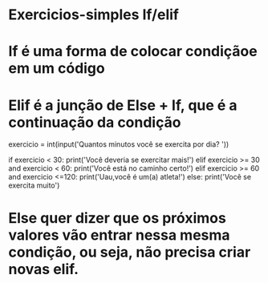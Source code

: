 # Exercicios-simples If/elif

# If é uma forma de colocar condiçãoe em um código
# Elif é a junção de Else + If, que é a continuação da condição

exercicio = int(input('Quantos minutos você se exercita por dia? '))

if exercicio < 30:
    print('Você deveria se exercitar mais!')
elif exercicio >= 30 and exercicio < 60:
    print('Você está no caminho certo!')
elif exercicio >= 60 and exercicio <=120:
    print('Uau,você é um(a) atleta!')
else:
    print('Você se exercita muito')

# Else quer dizer que os próximos valores vão entrar nessa mesma condição, ou seja, não precisa criar novas elif.
